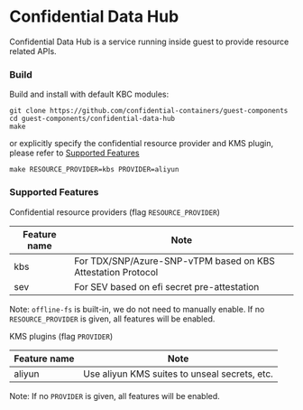 # Confidential Data Hub

Confidential Data Hub is a service running inside guest to provide resource related
APIs.



### Build

Build and install with default KBC modules:

```shell
git clone https://github.com/confidential-containers/guest-components
cd guest-components/confidential-data-hub
make
```

or explicitly specify the confidential resource provider and KMS plugin, please refer to
[Supported Features](#supported-features)

```shell
make RESOURCE_PROVIDER=kbs PROVIDER=aliyun
```

### Supported Features

Confidential resource providers (flag `RESOURCE_PROVIDER`)

| Feature name        |           Note                                                     |
| ------------------- | -----------------------------------------------------------------  |
| kbs                 | For TDX/SNP/Azure-SNP-vTPM based on KBS Attestation Protocol       |
| sev                 | For SEV based on efi secret pre-attestation                        |

Note: `offline-fs` is built-in, we do not need to manually enable. If no `RESOURCE_PROVIDER`
is given, all features will be enabled.

KMS plugins (flag `PROVIDER`)

| Feature name        |           Note                                                     |
| ------------------- | -----------------------------------------------------------------  |
| aliyun              | Use aliyun KMS suites to unseal secrets, etc.                      |

Note:  If no `PROVIDER` is given, all features will be enabled.

